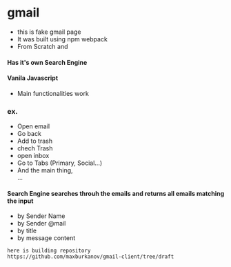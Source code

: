 # gmail
- this is fake gmail page <br/>
- It was built using npm webpack <br/>
- From Scratch and
#### Has it's own Search Engine
#### Vanila Javascript <br/>
- Main functionalities work <br/>
### ex.
- Open email <br/>
- Go back <br/>
- Add to trash <br/>
- chech Trash <br/>
- open inbox <br/>
- Go to Tabs (Primary, Social...) <br/>
- And the main thing, <br/>
... 
#### Search Engine searches throuh the emails and returns all emails matching the input 
- by Sender Name <br/>
- by Sender @mail <br/>
- by title <br/>
- by message content

```
here is building repository
https://github.com/maxburkanov/gmail-client/tree/draft
```
